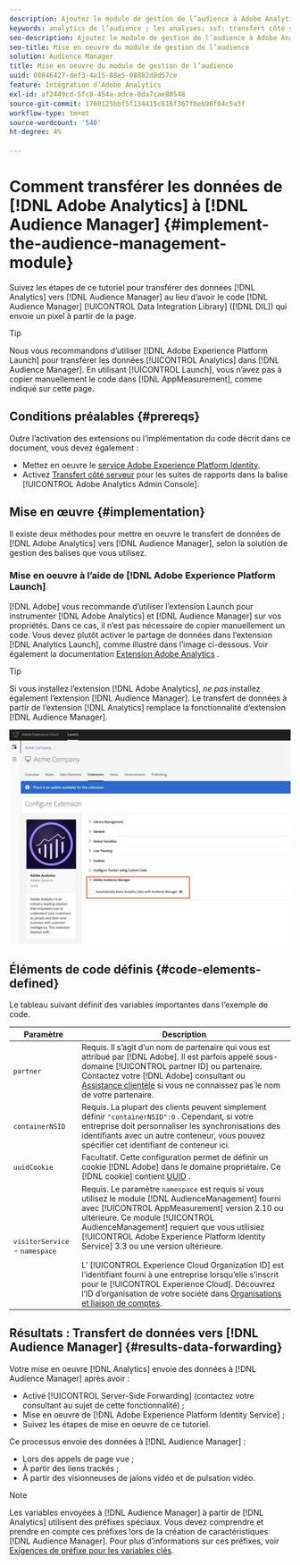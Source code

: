 ```yaml
---
description: Ajoutez le module de gestion de l’audience à Adobe Analytics AppMeasurement pour transférer les données Analytics vers l’Audience Manager au lieu que le code du Data Integration Library d’Audience Manager (DIL) envoie un pixel depuis la page.
keywords: analytics de l’audience ; les analyses; ssf; transfert côté serveur
seo-description: Ajoutez le module de gestion de l’audience à Adobe Analytics AppMeasurement pour transférer les données Analytics vers l’Audience Manager au lieu que le code du Data Integration Library d’Audience Manager (DIL) envoie un pixel depuis la page.
seo-title: Mise en oeuvre du module de gestion de l’audience
solution: Audience Manager
title: Mise en oeuvre du module de gestion de l’audience
uuid: 08846427-def3-4a15-88e5-08882d8d57ce
feature: Intégration d’Adobe Analytics
exl-id: af2449cd-5fc8-454a-adce-0da7cae80548
source-git-commit: 1760125bbf5f134415c616f367f0eb96f04c5a3f
workflow-type: tm+mt
source-wordcount: '540'
ht-degree: 4%

---
```


# Comment transférer les données de [!DNL Adobe Analytics] à [!DNL Audience Manager] {#implement-the-audience-management-module}

Suivez les étapes de ce tutoriel pour transférer des données [!DNL Analytics] vers [!DNL Audience Manager] au lieu d’avoir le code [!DNL Audience Manager] [!UICONTROL Data Integration Library] ([!DNL DIL]) qui envoie un pixel à partir de la page.

>[!TIP]
>
>Nous vous recommandons d’utiliser [!DNL Adobe Experience Platform Launch] pour transférer les données [!UICONTROL Analytics] dans [!DNL Audience Manager]. En utilisant [!UICONTROL Launch], vous n’avez pas à copier manuellement le code dans [!DNL AppMeasurement], comme indiqué sur cette page.

## Conditions préalables {#prereqs}

Outre l’activation des extensions ou l’implémentation du code décrit dans ce document, vous devez également :

* Mettez en oeuvre le [service Adobe Experience Platform Identity](https://docs.adobe.com/content/help/fr-FR/id-service/using/home.html).
* Activez [Transfert côté serveur](https://docs.adobe.com/help/en/analytics/admin/admin-tools/server-side-forwarding/ssf.html) pour les suites de rapports dans la balise [!UICONTROL Adobe Analytics Admin Console].

## Mise en œuvre {#implementation}

Il existe deux méthodes pour mettre en oeuvre le transfert de données de [!DNL Adobe Analytics] vers [!DNL Audience Manager], selon la solution de gestion des balises que vous utilisez.

### Mise en oeuvre à l’aide de [!DNL Adobe Experience Platform Launch]

[!DNL Adobe] vous recommande d’utiliser l’extension  [](https://docs.adobe.com/content/help/en/launch/using/overview.html) Launch pour instrumenter  [!DNL Adobe Analytics] et  [!DNL Audience Manager] sur vos propriétés. Dans ce cas, il n’est pas nécessaire de copier manuellement un code. Vous devez plutôt activer le partage de données dans l’extension [!DNL Analytics Launch], comme illustré dans l’image ci-dessous. Voir également la documentation [Extension Adobe Analytics](https://docs.adobe.com/content/help/en/launch/using/extensions-ref/adobe-extension/analytics-extension/overview.html#adobe-audience-manager) .

>[!TIP]
>
>Si vous installez l’extension [!DNL Adobe Analytics], *ne pas* installez également l’extension [!DNL Audience Manager]. Le transfert de données à partir de l’extension [!DNL Analytics] remplace la fonctionnalité d’extension [!DNL Audience Manager].

![Comment activer le partage de données de l’extension Adobe Analytics vers Audience Manager](/help/using/integration/assets/analytics-to-aam.png)

## Éléments de code définis {#code-elements-defined}

Le tableau suivant définit des variables importantes dans l’exemple de code.

| Paramètre | Description |
|--- |--- |
| `partner` | Requis. Il s’agit d’un nom de partenaire qui vous est attribué par [!DNL Adobe]. Il est parfois appelé sous-domaine [!UICONTROL partner ID] ou partenaire.  Contactez votre [!DNL Adobe] consultant ou [Assistance clientèle](https://helpx.adobe.com/fr/marketing-cloud/contact-support.html) si vous ne connaissez pas le nom de votre partenaire. |
| `containerNSID` | Requis. La plupart des clients peuvent simplement définir `"containerNSID":0` . Cependant, si votre entreprise doit personnaliser les synchronisations des identifiants avec un autre conteneur, vous pouvez spécifier cet identifiant de conteneur ici. |
| `uuidCookie` | Facultatif. Cette configuration permet de définir un cookie [!DNL Adobe] dans le domaine propriétaire. Ce [!DNL cookie] contient [UUID](../../reference/ids-in-aam.md) . |
| `visitorService` -  `namespace` | Requis. Le paramètre `namespace` est requis si vous utilisez le module [!DNL AudienceManagement] fourni avec [!UICONTROL AppMeasurement] version 2.10 ou ultérieure. Ce module [!UICONTROL AudienceManagement] requiert que vous utilisiez [!UICONTROL Adobe Experience Platform Identity Service] 3.3 ou une version ultérieure. <br><br>L’  [!UICONTROL Experience Cloud Organization ID] est l’identifiant fourni à une entreprise lorsqu’elle s’inscrit pour le  [!UICONTROL Experience Cloud]. Découvrez l’ID d’organisation de votre société dans [Organisations et liaison de comptes](https://docs.adobe.com/content/help/en/core-services/interface/manage-users-and-products/organizations.html). |

## Résultats : Transfert de données vers [!DNL Audience Manager] {#results-data-forwarding}

Votre mise en oeuvre [!DNL Analytics] envoie des données à [!DNL Audience Manager] après avoir :

* Activé [!UICONTROL Server-Side Forwarding] (contactez votre consultant au sujet de cette fonctionnalité) ;
* Mise en oeuvre de [!DNL Adobe Experience Platform Identity Service] ;
* Suivez les étapes de mise en oeuvre de ce tutoriel.

Ce processus envoie des données à [!DNL Audience Manager] :

* Lors des appels de page vue ;
* À partir des liens trackés ;
* À partir des visionneuses de jalons vidéo et de pulsation vidéo.

>[!NOTE]
>
>Les variables envoyées à [!DNL Audience Manager] à partir de [!DNL Analytics] utilisent des préfixes spéciaux. Vous devez comprendre et prendre en compte ces préfixes lors de la création de caractéristiques [!DNL Audience Manager]. Pour plus d’informations sur ces préfixes, voir [Exigences de préfixe pour les variables clés](../../features/traits/trait-variable-prefixes.md).
